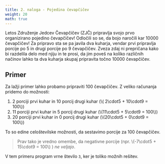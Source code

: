 ```yaml
---
title: 2. naloga - Pojedina čevapčičev
weight: 20
math: true
---
```


Letos Združenje Jedcev Čevapčičev (ZJČ) pripravlja svojo prvo organizirano
pojedino čevapčičev! Odločili so se, da bojo naročili kar 10000 čevapčičev!
Za pripravo sta se pa javila dva kuharja, vendar prvi pripravlja porcije po 5
in drugi porcije po 9 čevapčičev. Zveza zdaj ni prepričana kako bi razdelila
delo med njiju in te prosi, da jim poveš na koliko različnih načinov lahko ta
dva kuharja skupaj pripravita točno 10000 čevapčičev.

## Primer

Za lažji primer lahko probamo pripraviti 100 čevapčičev. Z veliko računanja
pridemo do možnosti:

1. 2 porciji prvi kuhar in 10 porcij drugi kuhar (\\( 2\cdot5 + 10\cdot9 = 100\\))
1. 11 porciji prvi kuhar in 5 porcij drugi kuhar (\\(11\cdot5 + 5\cdot9  = 100\\))
1. 20 porciji prvi kuhar in 0 porcij drugi kuhar (\\(20\cdot5 + 0\cdot9  = 100\\))

To so edine celoštevilske možnosti, da sestavimo porcije za 100 čevapčičev.

> Prav tako je vredno omembe, da negativne porcije
> (npr. \\(-7\cdot5 + 15\cdot9 = 100\\) ) *ne veljajo*.

V tem primeru program vrne število `3`, ker je toliko možnih rešitev.
